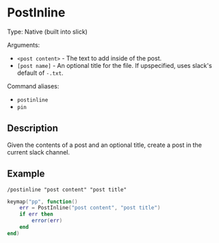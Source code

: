 # PostInline

Type: Native (built into slick)

Arguments:
- `<post content>` - The text to add inside of the post.
- `[post name]` - An optional title for the file. If upspecified, uses slack's default of `-.txt`.

Command aliases:
- `postinline`
- `pin`

## Description

Given the contents of a post and an optional title, create a post in the current slack channel.

## Example

`/postinline "post content" "post title"`

```lua
keymap("pp", function()
	err = PostInline("post content", "post title")
	if err then
		error(err)
	end
end)
```
